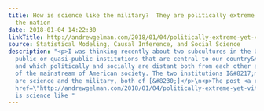 ```yaml
---
title: How is science like the military?  They are politically extreme yet vital to
  the nation
date: 2018-01-04 14:22:30
linkTitle: http://andrewgelman.com/2018/01/04/politically-extreme-yet-vital-nation/
source: Statistical Modeling, Causal Inference, and Social Science
description: "<p>I was thinking recently about two subcultures in the United States,
  public or quasi-public institutions that are central to our country&#8217;s power,
  and which politically and socially are distant both from each other and from much
  of the mainstream of American society. The two institutions I&#8217;m thinking of
  are science and the military, both of [&#8230;]</p>\n<p>The post <a rel=\"nofollow\"
  href=\"http://andrewgelman.com/2018/01/04/politically-extreme-yet-vital-nation/\">How
  is science like "
---
```

